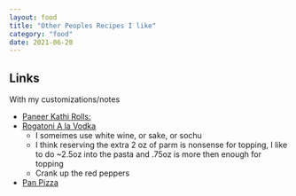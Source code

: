 ```yaml
---
layout: food
title: "Other Peoples Recipes I like"
category: "food"
date: 2021-06-20
---
```



<h2>Links</h2>
With my customizations/notes
<ul>
  <li><a href="https://ministryofcurry.com/easy-paneer-kathi-roll/">Paneer Kathi Rolls: </a>
  <ul>
  </ul>
  </li>
  <li><a href="https://www.bonappetit.com/recipe/rigatoni-with-easy-vodka-sauce">Rogatoni A la Vodka</a>
  <ul>
    <li>I someimes use white wine, or sake, or sochu</li>
    <li>I think reserving the extra 2 oz of parm is nonsense for topping, I like to do ~2.5oz into the pasta and .75oz is more then enough for topping</li>
    <li>Crank up the red peppers</li>
  </ul>
  </li>
  <li><a href="https://www.seriouseats.com/foolproof-pan-pizza-recipe">Pan Pizza</a></li>
</ul>




